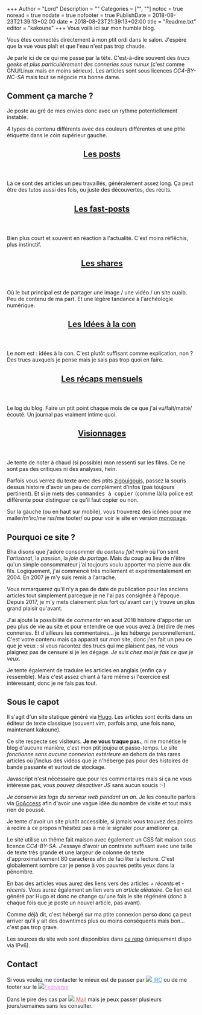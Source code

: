 +++
Author = "Lord"
Description = ""
Categories = ["", ""]
notoc = true
noread = true
nodate = true
nofooter = true
PublishDate = 2018-08-23T21:39:13+02:00
date = 2018-08-23T21:39:13+02:00
title = "Readme.txt"
editor = "kakoune"
+++
Vous voilà ici sur mon humble blog.

Vous êtes connectés directement à mon ptit ordi dans le salon.
J'espère que la vue vous plaît et que l'eau n'est pas trop chaude.

Je parle ici de ce qui me passe par la tête.
C'est-à-dire souvent des *trucs geeks et plus particulièrement des conneries sous nunux* (c'est comme GNU/Linux mais en moins sérieux).
Les articles sont sous licences *CC4-BY-NC-SA* mais tout se négocie ma bonne dame.

## Comment ça marche ?

Je poste au gré de mes envies donc avec un rythme potentiellement instable.

4 types de contenu différents avec des couleurs différentes et une ptite étiquette dans le coin supérieur gauche.

<section class="posts">
  <header class="post-header"><h1><a href="https://lord.re/posts/">Les posts</a></h1></header>
  <article>
    <p>Là ce sont des articles un peu travaillés, généralement assez long.
    Ça peut être des tutos aussi des fois, ou juste des découvertes, des récits.</p>
  </article>
</section>

<section class="fast-posts">
  <header class="post-header"><h1><a href="https://lord.re/fast-posts/">Les fast-posts</a></h1></header>
  <article>
    <p>Bien plus court et souvent en réaction à l'actualité.
    C'est moins réflêchis, plus instinctif.</p>
  </article>
</section>

<section class="shares">
  <header class="post-header"><h1><a href="https://lord.re/shares/">Les shares</a></h1></header>
  <article>
    <p>Où le but principal est de partager une image / une vidéo / un site ouaib.
    Peu de contenu de ma part.
    Et une légère tandance à l'archéologie numérique.</p>
  </article>
</section>

<section class="ideas">
  <header class="post-header"><h1><a href="https://lord.re/ideas/">Les Idées à la con</a></h1></header>
  <article>
    <p>Le nom est : idées à la con.
    C'est plutôt suffisant comme explication, non ?
    Des trucs auxquels je pense mais je sais pas trop quoi en faire.</p>
  </article>
</section>

<section class="recap">
  <header class="post-header"><h1><a href="https://lord.re/recap/">Les récaps mensuels</a></h1></header>
  <article>
    <p>Le log du blog.
    Faire un ptit point chaque mois de ce que j'ai vu/fait/matté/écouté.
    Un journal pas vraiment intime quoi.</p>
  </article>
</section>

<section class="visionnages">
  <header class="post-header"><h1><a href="https://lord.re/visionnages/">Visionnages</a></h1></header>
  <article>
    <p>Je tente de noter à chaud (si possible) mon ressenti sur les films.
    Ce ne sont pas des critiques ni des analyses, hein.</p>
  </article>
</section>

Parfois vous verrez du texte avec des ptits <abbr title="voilà ce genre là">zigouigouis</abbr>, passez la souris dessus histoire d'avoir un peu de complément d'infos (pas toujours pertinent).
Et si je mets des <kbd>commandes à copier</kbd> (comme là)la police est différente pour distinguer ce qu'il faut copier ou non.

Sur la gauche (ou en haut sur mobile), vous trouverez des icônes pour me mailer/m'irc/me rss/me tooter/ ou pour voir le site en version <abbr title="Une seule page contenant absolument tous les articles">monopage</abbr>.

## Pourquoi ce site ?

Bha disons que j'adore consommer du *contenu fait main* où l'on sent l'*artisanat*, la *passion*, la *joie du partage*.
Mais du coup au lieu de n'être qu'un simple consommateur j'ai toujours voulu apporter ma pierre aux dix fils.
Logiquement, j'ai commencé très mollement et expérimentalement en 2004.
En 2007 je m'y suis remis a l'arrache.

Vous remarquerez qu'il n'y a pas de date de publication pour les anciens articles tout simplement parceque je ne l'ai pas consignée à l'époque.
Depuis 2017, je m'y mets clairement plus fort qu'avant car j'y trouve un plus grand plaisir qu'avant.

J'ai ajouté la possibilité de *commenter* en aout 2018 histoire d'apporter un peu plus de vie au site et pour entendre ce que vous avez à (re)dire de mes conneries.
Et d'ailleurs les commentaires… je les héberge personnellement.
C'est votre contenu mais ça apparait sur _mon_ site, donc j'en fait un peu ce que je veux : si vous racontez des trucs qui me plaisent pas, ne vous plaignez pas de censure si je les dégage.
*Je suis chez moi je fais ce que je veux.*

Je tente également de traduire les articles en anglais (enfin ça y ressemble).
Mais c'est assez chiant à faire même si l'exercice est intéressant, donc je ne fais pas tout.

## Sous le capot

Il s'agit d'un site statique généré via [Hugo](https://gohugo.io).
Les articles sont écrits dans un éditeur de texte classique (souvent vim, parfois amp, une fois nano, maintenant kakoune).

Ce site respecte ses visiteurs.
**Je ne vous traque pas.**, ni ne monétise le blog d'aucune manière, c'est mon ptit joujou et passe-temps.
Le site *fonctionne sans aucune connexion extérieure* en dehors de très rares articles où j'inclus des vidéos que je n'héberge pas pour des histoires de bande passante et surtout de stockage.

Javascript n'est nécessaire que pour les commentaires mais si ça ne vous intéresse pas, *vous pouvez désactiver JS* sans aucun soucis :-)

*Je conserve les logs du serveur web pendant un an.*
Je les consulte parfois via [GoAccess](https://goaccess.io) afin d'avoir une vague idée du nombre de visite et tout mais rien de poussé.

Je tente d'avoir un site plutôt accessible, si jamais vous trouvez des points à redire à ce propos n'hésitez pas à me le signaler pour améliorer ça.

Le site utilise un thême fait maison avec également un CSS fait maison sous licence *CC4-BY-SA*.
J'essaye d'avoir un contraste suffisant avec une taille de texte très grande et une largeur de colonne de texte d'approximativement 80 caractères afin de faciliter la lecture.
C'est globalement sombre car je pense à vos pauvres petits yeux dans la pénombre.

En bas des articles vous aurez des liens vers des articles *+ récents* et *- récents*.
Vous aurez également un lien vers un *article aléatoire*.
Ce lien est généré par Hugo et donc ne change qu'une fois le site régénéré (donc à chaque fois que je poste un nouvel article, pas avant).

Comme déjà dit, c'est hébergé sur ma ptite connexion perso donc ça peut arriver qu'il y ait des downtimes plus ou moins conséquents mais bon… c'est pas trop grave.

Les sources du site web sont disponibles dans [ce repo](https://git.lord.re/lord/lord.re) (uniquement dispo via IPv6).

## Contact
Si vous voulez me contacter le mieux est de passer par <a href ="ircs://irc.geeknode.org" title="Contact via IRC sur geeknode" style="color:#3b95f0"><img src="https://lord.re/svg/chat.svg" class="svg3"> IRC</a> ou de me tooter sur le <a href="https://pleroma.lord.re/users/lord" rel="me" title="Mon ptit compte sur le Fediverse" style="color:violet"><img src="https://lord.re/svg/fediverse.svg" class="spin svg3"><span class="rainbowverse">Fediverse</span></a>

Dans le pire des cas par <a href="mailto:lord-blog@lord.re" title="Contact par mail" style="color:#d25555"><img src="https://lord.re/svg/mail.svg" class="svg3"> Mail</a>  mais je peux passer plusieurs jours/semaines sans les consulter.
